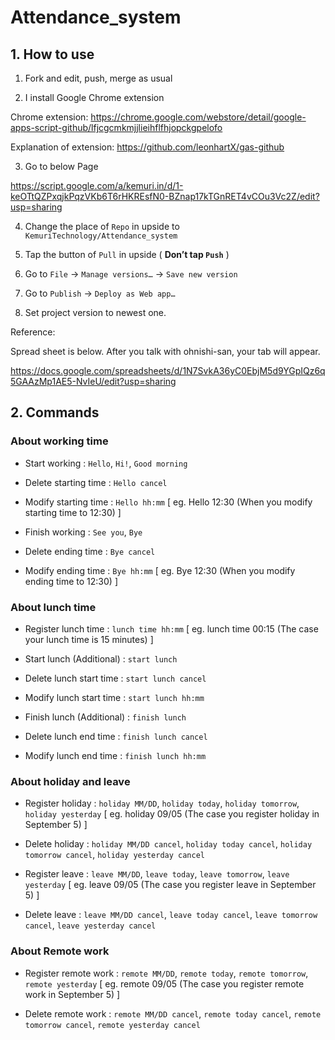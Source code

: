 # Attendance_system

## 1. How to use
1. Fork and edit, push, merge as usual

2. I install Google Chrome extension

Chrome extension:
https://chrome.google.com/webstore/detail/google-apps-script-github/lfjcgcmkmjjlieihflfhjopckgpelofo

Explanation of extension:
https://github.com/leonhartX/gas-github

3. Go to below Page

https://script.google.com/a/kemuri.in/d/1-keOTtQZPxqjkPqzVKb6T6rHKREsfN0-BZnap17kTGnRET4vCOu3Vc2Z/edit?usp=sharing

4. Change the place of `Repo` in upside to `KemuriTechnology/Attendance_system`

5. Tap the button of `Pull` in upside ( **Don’t tap `Push`** )

6. Go to `File` → `Manage versions…` → `Save new version`

7. Go to `Publish` → `Deploy as Web app…`

8. Set project version to newest one.

Reference:

Spread sheet is below. After you talk with ohnishi-san, your tab will appear.

https://docs.google.com/spreadsheets/d/1N7SvkA36yC0EbjM5d9YGpIQz6q5GAAzMp1AE5-NvIeU/edit?usp=sharing



## 2. Commands

### About working time

- Start working : `Hello`, `Hi!`, `Good morning`

- Delete starting time : `Hello cancel`

- Modify starting time : `Hello hh:mm` [ eg. Hello 12:30 (When you modify starting time to 12:30) ]

- Finish working : `See you`, `Bye`

- Delete ending time : `Bye cancel`

- Modify ending time : `Bye hh:mm` [ eg. Bye 12:30 (When you modify ending time to 12:30) ]

### About lunch time

- Register lunch time : `lunch time hh:mm` [ eg. lunch time 00:15 (The case your lunch time is 15 minutes) ]

- Start lunch (Additional) : `start lunch`

- Delete lunch start time : `start lunch cancel`

- Modify lunch start time : `start lunch hh:mm`

- Finish lunch (Additional) : `finish lunch`

- Delete lunch end time : `finish lunch cancel`

- Modify lunch end time : `finish lunch hh:mm`

### About holiday and leave

- Register holiday : `holiday MM/DD`, `holiday today`, `holiday tomorrow`, `holiday yesterday` [ eg. holiday 09/05 (The case you register holiday in September 5) ]

- Delete holiday : `holiday MM/DD cancel`, `holiday today cancel`, `holiday tomorrow cancel`, `holiday yesterday cancel` 

- Register leave : `leave MM/DD`, `leave today`, `leave tomorrow`, `leave yesterday` [ eg. leave 09/05 (The case you register leave in September 5) ]

- Delete leave : `leave MM/DD cancel`, `leave today cancel`, `leave tomorrow cancel`, `leave yesterday cancel` 

### About Remote work

- Register remote work : `remote MM/DD`, `remote today`, `remote tomorrow`, `remote yesterday` [ eg. remote 09/05 (The case you register remote work in September 5) ]

- Delete remote work : `remote MM/DD cancel`, `remote today cancel`, `remote tomorrow cancel`, `remote yesterday cancel` 
